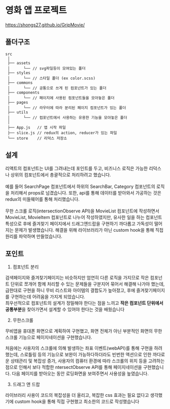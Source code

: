 # 영화 앱 프로젝트

https://shongs27.github.io/GripMovie/

## 폴더구조

```
src
 │
 ├── assets
 │      └── // svg파일등이 모여있는 폴더
 ├── styles
 │      └── // 스타일 폴더 (ex color.scss)
 ├── commons
 │      └── // 공통으로 쓰게 된 컴포넌트가 있는 폴더
 ├── components
 │      └── // 페이지에 사용된 컴포넌트들을 모아놓은 폴더
 ├── pages
 │      └── // 라우터에 따라 분리된 페이지 컴포넌트가 있는 폴더
 ├── utils
 │      └── // 컴포넌트에서 사용하는 유용한 기능을 모아놓은 폴더
 │
 ├── App.js   // 앱 시작 파일
 ├── slice.js // redux의 action, reducer가 있는 파일
 └── store    // 리덕스 저장소
```

## 설계

리액트의 컴포넌트는 UI를 그려내는데 포인트를 두고, 비즈니스 로직은 가능한 리덕스나 상위의 컴포넌트에서 총괄적으로 처리하려고 했습니다.  
<br/>
예를 들어 SearchPage 컴포넌트에서 하위의 SearchBar, Category 컴포넌트의 로직을 처리해서 props로 넘겼습니다.
또한, api를 통해 데이터를 받아와서 가공하는 것은 redux의 미들웨어를 통해 처리했습니다.  
<br/>
무한 스크롤 로직(intersectionObserve API)을 MovieList 컴포넌트에 작성하면서 MovieList, MovieItem 컴포넌트로 나누어 작성하였지만, 유사한 일을 하는 컴포넌트 특성으로 후에 즐겨찾기 페이지에서 드래그앤드랍을 구현하기 까다롭고 가독성이 떨어지는 문제가 발생했습니다. 해결을 위해 라이브러리가 아닌 custom hook을 통해 직접 원리를 파악하며 만들었습니다.

## 포인트

1. 컴포넌트 분리

검색페이지와 즐겨찾기페이지는 비슷하지만 엄연히 다른 로직을 가지므로 작은 컴포넌트 단위로 쪼개어 함께 처리할 수 있는 문제들을 구분지어 묶어서 해결해 나가야 했는데, 급한대로 구현을 하니 무비 리스트와 아이템의 결합도가 높아졌고, 후에 즐겨찾기페이지를 구현하는데 어려움을 가지게 되었습니다.
<br/>
최우선적으로 컴포넌트의 설계가 정밀해야 한다는 점을 느끼고 **작은 컴포넌트 단위에서 공통부분**을 찾아가면서 설계할 수 있어야 한다는 것을 배웠습니다

2. 무한스크롤

무비앱을 휴대폰 화면으로 계획하여 구현했고, 화면 전체가 아닌 부분적인 화면의 무한 스크롤 기능으로 페이지네이션을 구현했습니다.

처음에는 사용자의 스크롤에 의해 발생하는 좌표 이벤트(webAPI)를 통해 구현을 하려했는데, 스로틀링 등의 기능으로 보완이 가능하다하더라도 빈번한 액션으로 인한 까다로운 상태관리 및 복잡성 증가, 사용자의 컴퓨터 환경에 따라 스크롤의 위치 등을 고려하는 점으로 인해서 보다 적합한 ntersectObserve API를 통해 페이지네이션을 구현했습니다. 다음 페이지를 받아오는 동안 로딩화면을 보여주면서 사용성을 높였습니다.

3. 드래그 앤 드랍

라이브러리 사용이 코드의 복잡성을 더 올리고, 복잡한 css 효과는 필요 없다고 생각했기에 custom hook을 통해 직접 구현했고 최소한의 코드로 작성했습니다
